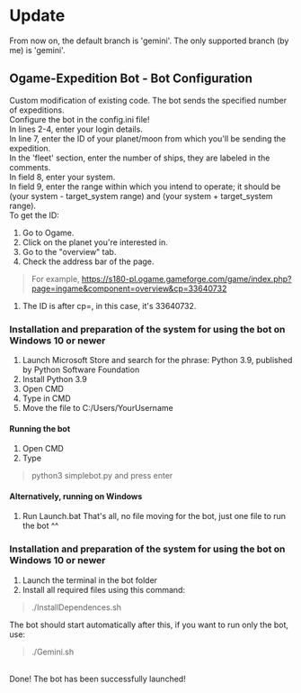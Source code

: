 Update
======

From now on, the default branch is 'gemini'. The only supported branch (by me) is 'gemini'.

Ogame-Expedition Bot - Bot Configuration
----------------------------------------

Custom modification of existing code. The bot sends the specified number of expeditions. <br>Configure the bot in the config.ini file! <br>In lines 2-4, enter your login details. <br>In line 7, enter the ID of your planet/moon from which you'll be sending the expedition. <br>In the 'fleet' section, enter the number of ships, they are labeled in the comments. <br>In field 8, enter your system. <br>In field 9, enter the range within which you intend to operate; it should be (your system - target_system range) and (your system + target_system range). <br>To get the ID:

1.  Go to Ogame.
2.  Click on the planet you're interested in.
3.  Go to the "overview" tab.
4.  Check the address bar of the page.

> For example, <https://s180-pl.ogame.gameforge.com/game/index.php?page=ingame&component=overview&cp=33640732>

1.  The ID is after cp=, in this case, it's 33640732.

### Installation and preparation of the system for using the bot on Windows 10 or newer

1.  Launch Microsoft Store and search for the phrase: Python 3.9, published by Python Software Foundation
2.  Install Python 3.9
3.  Open CMD
4.  Type in CMD
5.  Move the file to C:/Users/YourUsername

#### Running the bot

1.  Open CMD
2.  Type

> python3 simplebot.py and press enter

#### Alternatively, running on Windows

1.  Run Launch.bat That's all, no file moving for the bot, just one file to run the bot ^^

### Installation and preparation of the system for using the bot on Windows 10 or newer

1.  Launch the terminal in the bot folder
2.  Install all required files using this command:

> ./InstallDependences.sh

The bot should start automatically after this, if you want to run only the bot, use:

> ./Gemini.sh

<br>Done! The bot has been successfully launched!
